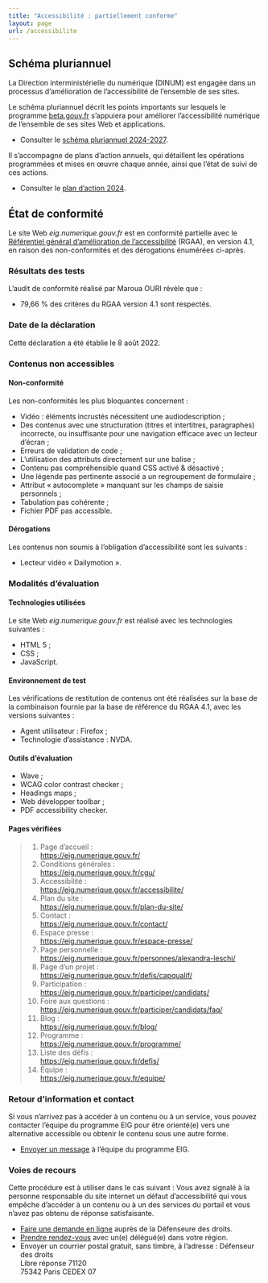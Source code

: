 ```yaml
---
title: "Accessibilité : partiellement conforme"
layout: page
url: /accessibilite
---
```

## Schéma pluriannuel

La Direction interministérielle du numérique (DINUM) est engagée dans un processus d’amélioration de l’accessibilité de l’ensemble de ses sites.

Le schéma pluriannuel décrit les points importants sur lesquels le programme [beta.gouv.fr](https://beta.gouv.fr/) s’appuiera pour améliorer l’accessibilité numérique de l’ensemble de ses sites Web et applications.

* Consulter le [schéma pluriannuel 2024-2027](https://beta.gouv.fr/accessibilite/schema-pluriannuel).﻿

Il s’accompagne de plans d’action annuels, qui détaillent les opérations programmées et mises en œuvre chaque année, ainsi que l’état de suivi de ces actions.

* Consulter le [plan d’action 2024](https://beta.gouv.fr/accessibilite/schema-pluriannuel#plan-2024).

## État de conformité

Le site Web *eig.numerique.gouv.fr* est en conformité partielle avec le [Référentiel général d’amélioration de l’accessibilité](https://accessibilite.numerique.gouv.fr/) (RGAA), en version 4.1, en raison des non-conformités et des dérogations énumérées ci-après.

### Résultats des tests

L’audit de conformité réalisé par Maroua OURI révèle que :

* 79,66 % des critères du RGAA version 4.1 sont respectés.

### Date de la déclaration

Cette déclaration a été établie le 8 août 2022.

### Contenus non accessibles

#### Non-conformité

Les non-conformités les plus bloquantes concernent :

* Vidéo : éléments incrustés nécessitent une audiodescription ;
* Des contenus avec une structuration (titres et intertitres, paragraphes) incorrecte, ou insuffisante pour une navigation efficace avec un lecteur d’écran ;
* Erreurs de validation de code ;
* L’utilisation des attributs directement sur une balise ;
* Contenu pas compréhensible quand CSS activé & désactivé ;
* Une légende pas pertinente associé a un regroupement de formulaire ;
* Attribut « autocomplete » manquant sur les champs de saisie personnels ;
* Tabulation pas cohérente ;
* Fichier PDF pas accessible.

#### Dérogations

Les contenus non soumis à l’obligation d’accessibilité sont les suivants :

* Lecteur vidéo « Dailymotion ».

### Modalités d’évaluation

#### Technologies utilisées

Le site Web *eig.numerique.gouv.fr* est réalisé avec les technologies suivantes :

* HTML 5 ;
* CSS ;
* JavaScript.

#### Environnement de test

Les vérifications de restitution de contenus ont été réalisées sur la base de la combinaison fournie par la base de référence du RGAA 4.1, avec les versions suivantes :

* Agent utilisateur : Firefox ;
* Technologie d’assistance : NVDA.

#### Outils d’évaluation

* Wave ;
* WCAG color contrast checker ;
* Headings maps ;
* Web développer toolbar ;
* PDF accessibility checker.

#### Pages vérifiées

> 1. Page d’accueil :\
>    <https://eig.numerique.gouv.fr/>
> 2. Conditions générales :\
>    <https://eig.numerique.gouv.fr/cgu/>
> 3. Accessibilité :\
>    <https://eig.numerique.gouv.fr/accessibilite/>
> 4. Plan du site :\
>    <https://eig.numerique.gouv.fr/plan-du-site/>
> 5. Contact :\
>    <https://eig.numerique.gouv.fr/contact/>
> 6. Espace presse :\
>    <https://eig.numerique.gouv.fr/espace-presse/>
> 7. Page personnelle :\
>    <https://eig.numerique.gouv.fr/personnes/alexandra-leschi/>
> 8. Page d’un projet :\
>    <https://eig.numerique.gouv.fr/defis/capqualif/>
> 9. Participation :\
>    <https://eig.numerique.gouv.fr/participer/candidats/>
> 10. Foire aux questions :\
>     <https://eig.numerique.gouv.fr/participer/candidats/faq/>
> 11. Blog :\
>     <https://eig.numerique.gouv.fr/blog/>
> 12. Programme :\
>     <https://eig.numerique.gouv.fr/programme/>
> 13. Liste des défis :\
>     <https://eig.numerique.gouv.fr/defis/>
> 14. Équipe :\
>     <https://eig.numerique.gouv.fr/equipe/>

### Retour d’information et contact

Si vous n’arrivez pas à accéder à un contenu ou à un service, vous pouvez contacter l’équipe du programme EIG pour être orienté(e) vers une alternative accessible ou obtenir le contenu sous une autre forme.

* [Envoyer un message](https://eig.numerique.gouv.fr/contact/) à l’équipe du programme EIG.

### Voies de recours

Cette procédure est à utiliser dans le cas suivant : 
Vous avez signalé à la personne responsable du site internet un défaut d’accessibilité qui vous empêche d’accéder à un contenu ou à un des services du portail et vous n’avez pas obtenu de réponse satisfaisante.

* [Faire une demande en ligne](https://formulaire.defenseurdesdroits.fr/formulaire_saisine/) auprès de la Défenseure des droits.
* [Prendre rendez-vous](https://www.defenseurdesdroits.fr/saisir/delegues) avec un(e) délégué(e) dans votre région.
* Envoyer un courrier postal gratuit, sans timbre, à l’adresse :
  Défenseur des droits\
  Libre réponse 71120\
  75342 Paris CEDEX 07
